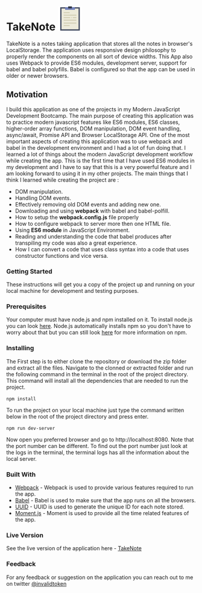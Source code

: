 # TakeNote ![App Logo](https://github.com/invalidtoken/TakeNote/blob/master/public/icons/notepad.png "App Logo")
TakeNote is a notes taking application that stores all the notes in browser's LocalStorage. The application uses responsive design philosophy to properly render the components on all sort of device widths. This App also uses Webpack to provide ES6 modules, development server, support for babel and babel polyfills. Babel is configured so that the app can be used in older or newer browsers.

## Motivation
I build this application as one of the projects in my Modern JavaScript Development Bootcamp. The main purpose of creating this application was to practice modern javascript features like ES6 modules, ES6 classes, higher-order array functions, DOM manipulation, DOM event handling, async/await, Promise API and Browser LocalStorage API. One of the most important aspects of creating this application was to use webpack and babel in the development environment and I had a lot of fun doing that. 
I learned a lot of things about the modern JavaScript development workflow while creating the app. This is the first time that I have used ES6 modules in my development and I have to say that this is a very powerful feature and I am looking forward to using it in my other projects.
The main things that I think I learned while creating the project are :
* DOM manipulation.
* Handling DOM events.
* Effectively removing old DOM events and adding new one. 
* Downloading and using **webpack** with babel and babel-polfill. 
* How to setup the **webpack.config.js** file properly
* How to configure webpack to server more then one HTML file.
* Using **ES6 module** in JavaScript Environment. 
* Reading and understanding the code that babel produces after transpiling my code was also a great experience. 
* How I can convert a code that uses class syntax into a code that uses constructor functions and vice versa. 

### Getting Started

These instructions will get you a copy of the project up and running on your local machine for development and testing purposes.

### Prerequisites

Your computer must have node.js and npm installed on it.
To install node.js you can look [here](https://nodejs.org/en/download/). Node.js automatically installs npm so you don't have to worry about that but you can still look [here](https://www.npmjs.com/get-npm) for more information on npm. 

### Installing

The First step is to either clone the repository or download the zip folder and extract all the files.
Navigate to the clonned or extracted folder and run the following command in the terminal in the root of the project directory.
This command will install all the dependencies that are needed to run the project.

```
npm install 
```

To run the project on your local machine just type the command written below in the root of the project directory and press enter. 

```
npm run dev-server
```

Now open you preferred browser and go to http://localhost:8080. Note that the port number can be different. To find out the port number just look at the logs in the terminal, the terminal logs has all the information about the local server. 

### Built With
* [Webpack](https://webpack.js.org/) - Webpack is used to provide various features required to run the app. 
* [Babel](https://babeljs.io/) - Babel is used to make sure that the app runs on all the browsers. 
* [UUID](https://www.npmjs.com/package/uuid) - UUID is used to generate the unique ID for each note stored. 
* [Moment.js](https://momentjs.com/) - Moment is used to provide all the time related features of the app. 

### Live Version
See the live version of the application here - [TakeNote](https://invalidtokennotesapp.netlify.com/)

### Feedback
For any feedback or suggestion on the application you can reach out to me on twitter [@invalidtoken](https://twitter.com/invalidtoken)


